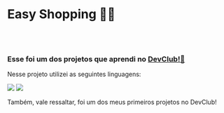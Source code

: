 <h1>Easy Shopping 🤳🏻</h1>
<br>
<br>
<h3>Esse foi um dos projetos que aprendi no <a href="https://rodolfomori.com.br/devclub">DevClub!👾</a></h3>
<p>Nesse projeto utilizei as seguintes linguagens:</p>
<img src="https://img.shields.io/badge/HTML5-E34F26?style=for-the-badge&logo=html5&logoColor=white">
<img src="https://img.shields.io/badge/CSS3-1572B6?style=for-the-badge&logo=css3&logoColor=white">
<p>Também, vale ressaltar, foi um dos meus primeiros projetos no DevClub!</p>

